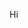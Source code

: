 <p>Hi&nbsp;<img src="https://tenor.com/view/hello-hi-smile-hi-smile-hello-smile-gif-15743679661060099162" alt="" /></p>
